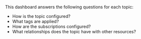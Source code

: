 This dashboard answers the following questions for each topic:

- How is the topic configured?
- What tags are applied?
- How are the subscriptions configured?
- What relationships does the topic have with other resources?
